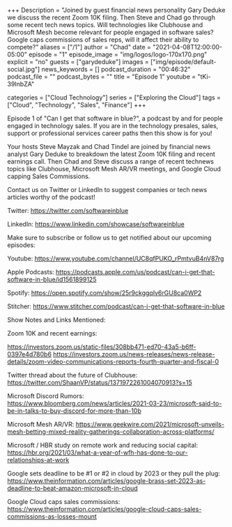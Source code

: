 +++
Description = "Joined by guest financial news personality Gary Deduke we discuss the recent Zoom 10K filing.  Then Steve and Chad go through some recent tech news topics.  Will technologies like Clubhouse and Microsoft Mesh become relevant for people engaged in software sales?  Google caps commissions of sales reps, will it affect their ability to compete?"
aliases = ["/1"]
author = "Chad"
date = "2021-04-08T12:00:00-05:00"
episode = "1"
episode_image = "img/logos/logo-170x170.png"
explicit = "no"
guests = ["garydeduke"]
images = ["img/episode/default-social.jpg"]
news_keywords = []
podcast_duration = "00:46:32"
podcast_file = ""
podcast_bytes = ""
title = "Episode 1"
youtube = "tKi-39InbZA"

categories = ["Cloud Technology"]
series = ["Exploring the Cloud"]
tags = ["Cloud", "Technology", "Sales", "Finance"]
+++

Episode 1 of "Can I get that software in blue?", a podcast by and for people engaged in technology sales.  If you are in the technology presales, sales, support or professional services career paths then this show is for you!  

Your hosts Steve Mayzak and Chad Tindel are joined by financial news analyst Gary Deduke to breakdown the latest Zoom 10K filing and recent earnings call.  Then Chad and Steve discuss a range of recent technews topics like Clubhouse, Microsoft Mesh AR/VR meetings, and Google Cloud capping Sales Commissions.

Contact us on Twitter or LinkedIn to suggest companies or tech news articles worthy of the podcast!

Twitter: https://twitter.com/softwareinblue

LinkedIn: https://www.linkedin.com/showcase/softwareinblue

Make sure to subscribe or follow us to get notified about our upcoming episodes:

Youtube: https://www.youtube.com/channel/UC8qfPUKO_rPmtvuB4nV87rg

Apple Podcasts: https://podcasts.apple.com/us/podcast/can-i-get-that-software-in-blue/id1561899125

Spotify: https://open.spotify.com/show/25r9ckggqIv6rGU8ca0WP2

Stitcher: https://www.stitcher.com/podcast/can-i-get-that-software-in-blue

Show Notes and Links Mentioned:

Zoom 10K and recent earnings:

https://investors.zoom.us/static-files/308bb471-ed70-43a5-b6ff-0397e4d780b6
https://investors.zoom.us/news-releases/news-release-details/zoom-video-communications-reports-fourth-quarter-and-fiscal-0

Twitter thread about the future of Clubhouse: https://twitter.com/ShaanVP/status/1371972261004070913?s=15

Microsoft Discord Rumors: https://www.bloomberg.com/news/articles/2021-03-23/microsoft-said-to-be-in-talks-to-buy-discord-for-more-than-10b

Microsoft Mesh AR/VR: https://www.geekwire.com/2021/microsoft-unveils-mesh-betting-mixed-reality-gatherings-collaboration-across-platforms/

Microsoft / HBR study on remote work and reducing social capital: https://hbr.org/2021/03/what-a-year-of-wfh-has-done-to-our-relationships-at-work

Google sets deadline to be #1 or #2 in cloud by 2023 or they pull the plug: https://www.theinformation.com/articles/google-brass-set-2023-as-deadline-to-beat-amazon-microsoft-in-cloud

Google Cloud caps sales commissions: https://www.theinformation.com/articles/google-cloud-caps-sales-commissions-as-losses-mount
